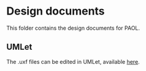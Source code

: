 # Design documents
This folder contains the design documents for PAOL.

## UMLet
The .uxf files can be edited in UMLet, available [here](http://www.umlet.com/).